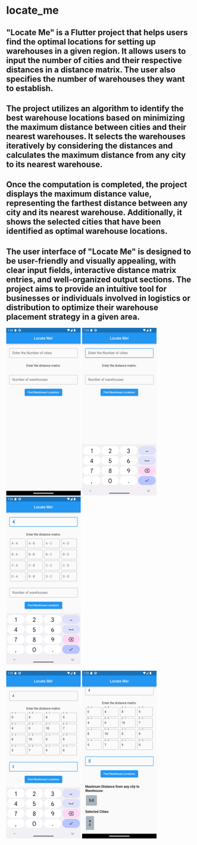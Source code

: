 # locate_me

## "Locate Me" is a Flutter project that helps users find the optimal locations for setting up warehouses in a given region. It allows users to input the number of cities and their respective distances in a distance matrix. The user also specifies the number of warehouses they want to establish.

## The project utilizes an algorithm to identify the best warehouse locations based on minimizing the maximum distance between cities and their nearest warehouses. It selects the warehouses iteratively by considering the distances and calculates the maximum distance from any city to its nearest warehouse.

## Once the computation is completed, the project displays the maximum distance value, representing the farthest distance between any city and its nearest warehouse. Additionally, it shows the selected cities that have been identified as optimal warehouse locations.

## The user interface of "Locate Me" is designed to be user-friendly and visually appealing, with clear input fields, interactive distance matrix entries, and well-organized output sections. The project aims to provide an intuitive tool for businesses or individuals involved in logistics or distribution to optimize their warehouse placement strategy in a given area.


  <img src="https://github.com/deepi-badshah/locate_me/blob/master/project_demo/LocateMe01.png" alt="MLBC" width="200" height="450">  <img src="https://github.com/deepi-badshah/locate_me/blob/master/project_demo/LocateMe02.png" alt="MLBC" width="200" height="450">  <img src="https://github.com/deepi-badshah/locate_me/blob/master/project_demo/LocateMe03.png" alt="MLBC" width="200" height="450">  
  
  <img src="https://github.com/deepi-badshah/locate_me/blob/master/project_demo/LocateMe04.png" alt="MLBC" width="200" height="450">  <img src="https://github.com/deepi-badshah/locate_me/blob/master/project_demo/LocateMe05.png" alt="MLBC" width="200" height="450">
